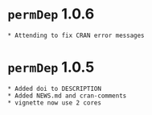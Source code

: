 # `permDep` 1.0.6
  	* Attending to fix CRAN error messages
# `permDep` 1.0.5
  	* Added doi to DESCRIPTION
	* Added NEWS.md and cran-comments
	* vignette now use 2 cores
